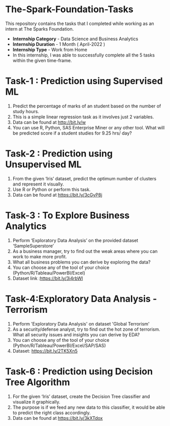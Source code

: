 # The-Spark-Foundation-Tasks
This repository contains the tasks that I completed while working as an intern at The Sparks Foundation.

- **Internship Category** - Data Science and Business Analytics
- **Internship Duration** - 1 Month ( April-2022 )
- **Internship Type** - Work from Home
- In this internship, I was able to successfully complete all the 5 tasks within the given time-frame.



# Task-1 : Prediction using Supervised ML 

1. Predict the percentage of marks of an student based on the number of study hours.
2. This is a simple linear regression task as it involves just 2 variables.
3. Data can be found at http://bit.ly/w
4. You can use R, Python, SAS Enterprise Miner or any other tool.
What will be predicted score if a student studies for 9.25 hrs/ day?


# Task-2 : Prediction using Unsupervised ML 

1. From the given ‘Iris’ dataset, predict the optimum number of clusters and represent it visually.
2. Use R or Python or perform this task.
3. Data can be found at https://bit.ly/3cGyP8j


# Task-3 : To Explore Business Analytics

1. Perform ‘Exploratory Data Analysis’ on the provided dataset ‘SampleSuperstore’
2. As a business manager, try to find out the weak areas where you can work to make more profit.
3. What all business problems you can derive by exploring the data?
4. You can choose any of the tool of your choice (Python/R/Tableau/PowerBI/Excel)
5. Dataset link :https://bit.ly/3i4rbWl
  

# Task-4:Exploratory Data Analysis - Terrorism

1. Perform 'Exploratory Data Analysis' on dataset 'Global Terrorism'
2. As a security/defense analyst, try to find out the hot zone of terrorism. What all security issues and insights you can derive by EDA?
3. You can choose any of the tool of your choice (Python/R/Tableau/PowerBI/Excel/SAP/SAS)
4. Dataset: https://bit.ly/2TK5Xn5


# Task-6 : Prediction using Decision Tree Algorithm

1. For the given ‘Iris’ dataset, create the Decision Tree classifier and visualize it graphically.
2. The purpose is if we feed any new data to this classifier, it would be able to predict the right class accordingly.
3. Data can be found at https://bit.ly/3kXTdox



